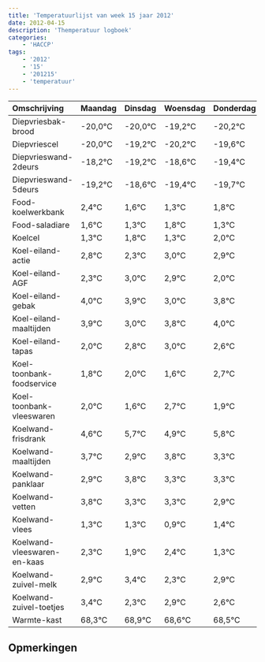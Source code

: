 ```yaml
---
title: 'Temperatuurlijst van week 15 jaar 2012'
date: 2012-04-15
description: 'Themperatuur logboek'
categories:
    - 'HACCP'
tags:
    - '2012'
    - '15'
    - '201215'
    - 'temperatuur'
---
```

|Omschrijving|Maandag|Dinsdag|Woensdag|Donderdag|Vrijdag|Zaterdag|Zondag|
|:---|:---|:---|:---|:---|:---|:---|:---|
|Diepvriesbak-brood|-20,0°C|-20,0°C|-19,2°C|-20,2°C|-19,6°C|-20,4°C|-20,7°C|
|Diepvriescel|-20,0°C|-19,2°C|-20,2°C|-19,6°C|-20,4°C|-20,7°C|-20,2°C|
|Diepvrieswand-2deurs|-18,2°C|-19,2°C|-18,6°C|-19,4°C|-19,7°C|-19,2°C|-19,7°C|
|Diepvrieswand-5deurs|-19,2°C|-18,6°C|-19,4°C|-19,7°C|-19,2°C|-19,7°C|-19,0°C|
|Food-koelwerkbank|2,4°C|1,6°C|1,3°C|1,8°C|1,3°C|2,0°C|1,9°C|
|Food-saladiare|1,6°C|1,3°C|1,8°C|1,3°C|2,0°C|1,9°C|1,0°C|
|Koelcel|1,3°C|1,8°C|1,3°C|2,0°C|1,9°C|1,0°C|1,8°C|
|Koel-eiland-actie|2,8°C|2,3°C|3,0°C|2,9°C|2,0°C|2,8°C|3,0°C|
|Koel-eiland-AGF|2,3°C|3,0°C|2,9°C|2,0°C|2,8°C|3,0°C|2,6°C|
|Koel-eiland-gebak|4,0°C|3,9°C|3,0°C|3,8°C|4,0°C|3,6°C|4,7°C|
|Koel-eiland-maaltijden|3,9°C|3,0°C|3,8°C|4,0°C|3,6°C|4,7°C|3,9°C|
|Koel-eiland-tapas|2,0°C|2,8°C|3,0°C|2,6°C|3,7°C|2,9°C|3,8°C|
|Koel-toonbank-foodservice|1,8°C|2,0°C|1,6°C|2,7°C|1,9°C|2,8°C|2,3°C|
|Koel-toonbank-vleeswaren|2,0°C|1,6°C|2,7°C|1,9°C|2,8°C|2,3°C|2,3°C|
|Koelwand-frisdrank|4,6°C|5,7°C|4,9°C|5,8°C|5,3°C|5,3°C|4,9°C|
|Koelwand-maaltijden|3,7°C|2,9°C|3,8°C|3,3°C|3,3°C|2,9°C|3,4°C|
|Koelwand-panklaar|2,9°C|3,8°C|3,3°C|3,3°C|2,9°C|3,4°C|2,3°C|
|Koelwand-vetten|3,8°C|3,3°C|3,3°C|2,9°C|3,4°C|2,3°C|2,9°C|
|Koelwand-vlees|1,3°C|1,3°C|0,9°C|1,4°C|0,3°C|0,9°C|0,6°C|
|Koelwand-vleeswaren-en-kaas|2,3°C|1,9°C|2,4°C|1,3°C|1,9°C|1,6°C|1,5°C|
|Koelwand-zuivel-melk|2,9°C|3,4°C|2,3°C|2,9°C|2,6°C|2,5°C|3,8°C|
|Koelwand-zuivel-toetjes|3,4°C|2,3°C|2,9°C|2,6°C|2,5°C|3,8°C|2,8°C|
|Warmte-kast|68,3°C|68,9°C|68,6°C|68,5°C|69,8°C|68,8°C|69,7°C|

## Opmerkingen


